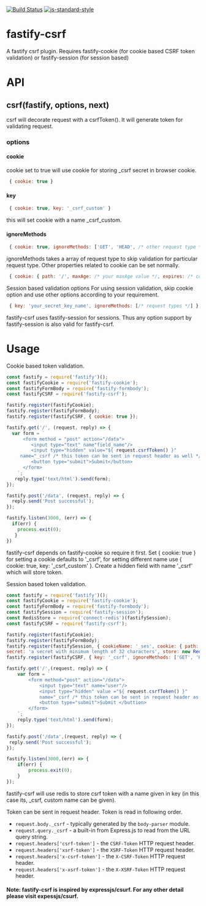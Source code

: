 [![Build Status](https://travis-ci.org/Tarang11/fastify-csrf.png?branch=master)](https://travis-ci.org/Tarang11/fastify-csrf)
[![js-standard-style](https://img.shields.io/badge/code%20style-standard-brightgreen.svg?style=flat)](http://standardjs.com/)

# fastify-csrf
A fastify csrf plugin.
Requires fastify-cookie (for cookie based CSRF token validation) or fastify-session (for session based)

# API
 ## csrf(fastify, options, next)
 csrf will decorate request with a csrfToken(). It will generate token for validating request.
 
 ### options 
 #### cookie
 cookie set to true will use cookie for storing _csrf secret in browser cookie.
 ```js 
  { cookie: true } 
 ```

 #### key 
 ```js 
  { cookie: true, key: '_csrf_custom' }
 ```
 this will set cookie with a name _csrf_custom.
 
 #### ignoreMethods 
 
 ```js 
  { cookie: true, ignoreMethods: ['GET', 'HEAD', /* other request type */] }
  ``` 
 ignoreMethods takes a array of request type to skip validation for particular request type.
 Other properties related to cookie can be set normally.
 
 ```js 
  { cookie: { path: '/', maxAge: /* your maxAge value */, expires: /* cookie expiry time */ ,/* other cookie properties */}}
  ```
 
Session based validation options
For using session validation, skip cookie option and use other options according to your requirement.
```js 
 { key: 'your_secret_key_name', ignoreMethods: [/* request types */] }
 ```
 fastify-csrf uses fastify-session for sessions. Thus any option support by fastify-session is also valid for fastify-csrf.

# Usage
Cookie based token validation.

```js
const fastify = require('fastify')();
const fastifyCookie = require('fastify-cookie');
const fastifyFormBody = require('fastify-formbody');
const fastifyCSRF = require('fastify-csrf');

fastify.register(fastifyCookie);
fastify.register(fastifyFormBody);
fastify.register(fastifyCSRF, { cookie: true });

fastify.get('/', (request, reply) => {
  var form = `
      <form method = "post" action="/data">
         <input type="text" name"field_name"/>
         <input type="hidden" value="${ request.csrfToken() }" 
	 name="_csrf /* this token can be sent in request header as well */"/>
         <button type="submit">Submit</button>
      </form>
    `;
   reply.type('text/html').send(form);
});

fastify.post('/data', (request, reply) => {
  reply.send('Post successful');
});

fastify.listen(3000, (err) => {
  if(err) {
    process.exit(0);
   }
})
```
fastify-csrf depends on fastify-cookie so require it first. Set { cookie: true } for setting a cookie defaults to '_csrf', for setting different name use { cookie: true, key: '_csrf_custom' }. Create a hidden field with name '_csrf' which will store token. 

Session based token validation.

```js
const fastify = require('fastify')();
const fastifyCookie = require('fastify-cookie');
const fastifyFormBody = require('fastify-formbody');
const fastifySession = require('fastify-session');
const RedisStore = require('connect-redis')(fastifySession);
const fastifyCSRF = require('fastify-csrf');

fastify.register(fastifyCookie);
fastify.register(fastifyFormBody);
fastify.register(fastifySession, { cookieName: '_ses', cookie: { path: '/',secure: false },  
secret: 'a secret with minimum length of 32 characters', store: new RedisStore(/* redis configurations */) });
fastify.register(fastifyCSRF, { key: '_csrf', ignoreMethods: ['GET', 'HEAD', 'OPTIONS'] });

fastify.get('/',(request, reply) => {
	var form = `
		<form method="post" action="/data">
			<input type="text" name="user"/>
			<input type="hidden" value ="${ request.csrfToken() }" 
			name="_csrf /* this token can be sent in request header as well */"/>
			<button type="submit">Submit </buttion>
		</form>
	`;
	reply.type('text/html').send(form);
});

fastify.post('/data',(request, reply) => {
 reply.send('Post successful');
});

fastify.listen(3000,(err) => {
	if(err) {
		process.exit(0);
	}
});
```

fastify-csrf will use redis to store csrf token with a name given in key (in this case its, _csrf, custom name can be given).

Token can be sent in request header. Token is read in following order.
  - `request.body._csrf` - typically generated by the `body-parser` module.
  - `request.query._csrf` - a built-in from Express.js to read from the URL query string.
  - `request.headers['csrf-token']` - the `CSRF-Token` HTTP request header.
  - `request.headers['xsrf-token']` - the `XSRF-Token` HTTP request header.
  - `request.headers['x-csrf-token']` - the `X-CSRF-Token` HTTP request header.
  - `request.headers['x-xsrf-token']` - the `X-XSRF-Token` HTTP request header.
  
#### Note: fastify-csrf is inspired by expressjs/csurf. For any other detail please visit expessjs/csurf.

